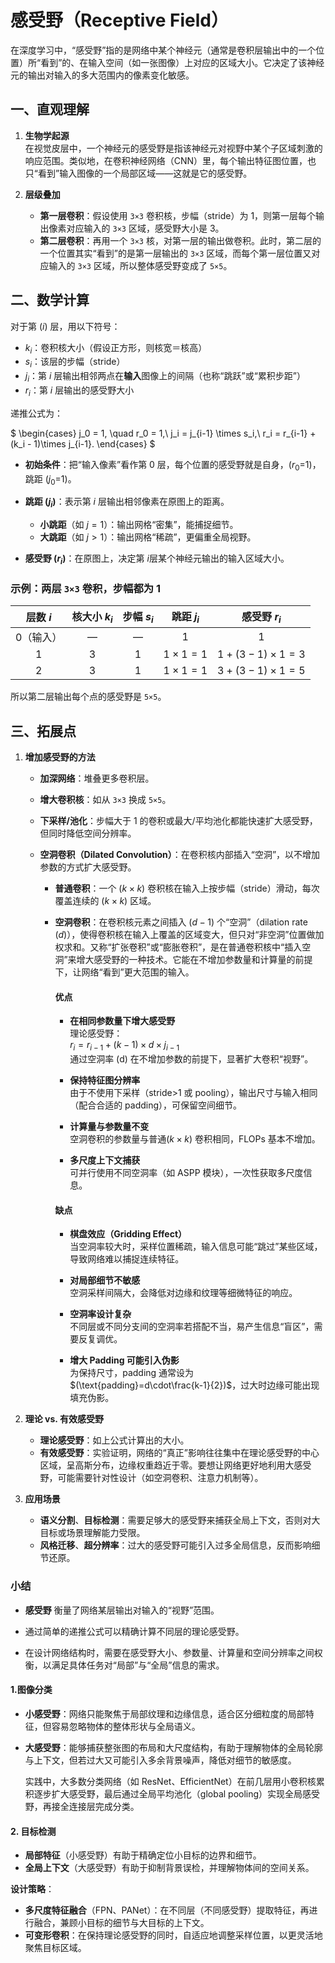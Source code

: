 # 感受野（Receptive Field）

在深度学习中，“感受野”指的是网络中某个神经元（通常是卷积层输出中的一个位置）所“看到”的、在输入空间（如一张图像）上对应的区域大小。它决定了该神经元的输出对输入的多大范围内的像素变化敏感。

## 一、直观理解

1. **生物学起源**  
   在视觉皮层中，一个神经元的感受野是指该神经元对视野中某个子区域刺激的响应范围。类似地，在卷积神经网络（CNN）里，每个输出特征图位置，也只“看到”输入图像的一个局部区域——这就是它的感受野。

2. **层级叠加**  
   - **第一层卷积**：假设使用 `3×3` 卷积核，步幅（stride）为 1，则第一层每个输出像素对应输入的 `3×3` 区域，感受野大小是 3。  
   - **第二层卷积**：再用一个 `3×3` 核，对第一层的输出做卷积。此时，第二层的一个位置其实“看到”的是第一层输出的 `3×3` 区域，而每个第一层位置又对应输入的 `3×3` 区域，所以整体感受野变成了 `5×5`。

## 二、数学计算

对于第 $(i$) 层，用以下符号：

- $k_i$：卷积核大小（假设正方形，则核宽＝核高）  
- $s_i$：该层的步幅（stride）  
- $j_i$：第 $i$ 层输出相邻两点在**输入**图像上的间隔（也称“跳跃”或“累积步距”）  
- $r_i$：第 $i$ 层输出的感受野大小  

递推公式为：

$
\begin{cases}
j_0 = 1, \quad r_0 = 1,\\
j_i = j_{i-1} \times s_i,\\
r_i = r_{i-1} + (k_i - 1)\times j_{i-1}.
\end{cases}
$

- **初始条件**：把“输入像素”看作第 0 层，每个位置的感受野就是自身，\($r_0$=1\)，跳距 \($j_0$=1\)。  
- **跳距 \($j_i$\)**：表示第  $i$ 层输出相邻像素在原图上的距离。
  - **小跳距**（如 $j=1$）：输出网格“密集”，能捕捉细节。      
  - **大跳距**（如 $j>1$）：输出网格“稀疏”，更偏重全局视野。

- **感受野 \($r_i$\)**：在原图上，决定第 $i$层某个神经元输出的输入区域大小。

### 示例：两层 `3×3` 卷积，步幅都为 1

| 层数 $i$  | 核大小 $k_i$ | 步幅 $s_i$ |  跳距 $j_i$  |    感受野 $r_i$    |
| :-------: | :----------: | :--------: | :----------: | :----------------: |
| 0（输入） |      —       |     —      |      1       |         1          |
|     1     |      3       |     1      | $1\times1=1$ | $1+(3-1)\times1=3$ |
|     2     |      3       |     1      | $1\times1=1$ | $3+(3-1)\times1=5$ |

所以第二层输出每个点的感受野是 `5×5`。

## 三、拓展点

1. **增加感受野的方法**  
   
   - **加深网络**：堆叠更多卷积层。  
   
   - **增大卷积核**：如从 `3×3` 换成 `5×5`。  

   - **下采样/池化**：步幅大于 1 的卷积或最大/平均池化都能快速扩大感受野，但同时降低空间分辨率。  
   
   - **空洞卷积（Dilated Convolution）**：在卷积核内部插入“空洞”，以不增加参数的方式扩大感受野。 
   
     - **普通卷积**：一个 $(k\times k)$ 卷积核在输入上按步幅（stride）滑动，每次覆盖连续的 $(k\times k)$ 区域。  
   
     - **空洞卷积**：在卷积核元素之间插入 \($d-1$\) 个“空洞”（dilation rate \($d$\)），使得卷积核在输入上覆盖的区域变大，但只对“非空洞”位置做加权求和。又称“扩张卷积”或“膨胀卷积”，是在普通卷积核中“插入空洞”来增大感受野的一种技术。它能在不增加参数量和计算量的前提下，让网络“看到”更大范围的输入。
   
       #### 优点
   
       - **在相同参数量下增大感受野**  
         理论感受野：  
         $r_i = r_{i-1} + (k - 1) \times d \times j_{i-1}$  
         通过空洞率 \(d\) 在不增加参数的前提下，显著扩大卷积“视野”。
         
       - **保持特征图分辨率**  
         由于不使用下采样（stride>1 或 pooling），输出尺寸与输入相同（配合合适的 padding），可保留空间细节。
   
       - **计算量与参数量不变**  
         空洞卷积的参数量与普通$(k\times k)$ 卷积相同，FLOPs 基本不增加。
   
       - **多尺度上下文捕获**  
         可并行使用不同空洞率（如 ASPP 模块），一次性获取多尺度信息。
   
       #### 缺点
   
       - **棋盘效应（Gridding Effect）**  
         当空洞率较大时，采样位置稀疏，输入信息可能“跳过”某些区域，导致网络难以捕捉连续特征。
   
       - **对局部细节不敏感**  
         空洞采样间隔大，会降低对边缘和纹理等细微特征的响应。
   
       - **空洞率设计复杂**  
         不同层或不同分支间的空洞率若搭配不当，易产生信息“盲区”，需要反复调优。
   
       - **增大 Padding 可能引入伪影**  
         为保持尺寸，padding 通常设为 $(\text{padding}=d\cdot\frac{k-1}{2})$，过大时边缘可能出现填充伪影。
   
       
   
2. **理论 vs. 有效感受野**  
   
   - **理论感受野**：如上公式计算出的大小。  
   - **有效感受野**：实验证明，网络的“真正”影响往往集中在理论感受野的中心区域，呈高斯分布，边缘权重趋近于零。要想让网络更好地利用大感受野，可能需要针对性设计（如空洞卷积、注意力机制等）。
   
3. **应用场景**  
   - **语义分割**、**目标检测**：需要足够大的感受野来捕获全局上下文，否则对大目标或场景理解能力受限。  
   - **风格迁移**、**超分辨率**：过大的感受野可能引入过多全局信息，反而影响细节还原。

### 小结

- **感受野** 衡量了网络某层输出对输入的“视野”范围。  

- 通过简单的递推公式可以精确计算不同层的理论感受野。  

- 在设计网络结构时，需要在感受野大小、参数量、计算量和空间分辨率之间权衡，以满足具体任务对“局部”与“全局”信息的需求。 

####  1.图像分类

  - **小感受野**：网络只能聚焦于局部纹理和边缘信息，适合区分细粒度的局部特征，但容易忽略物体的整体形状与全局语义。

  - **大感受野**：能够捕获整张图的布局和大尺度结构，有助于理解物体的全局轮廓与上下文，但若过大又可能引入多余背景噪声，降低对细节的敏感度。

    实践中，大多数分类网络（如 ResNet、EfficientNet）在前几层用小卷积核累积逐步扩大感受野，最后通过全局平均池化（global pooling）实现全局感受野，再接全连接层完成分类。


#### 2. 目标检测

- **局部特征**（小感受野）有助于精确定位小目标的边界和细节。
- **全局上下文**（大感受野）有助于抑制背景误检，并理解物体间的空间关系。

**设计策略**：

- **多尺度特征融合**（FPN、PANet）：在不同层（不同感受野）提取特征，再进行融合，兼顾小目标的细节与大目标的上下文。
- **可变形卷积**：在保持理论感受野的同时，自适应地调整采样位置，以更灵活地聚焦目标区域。